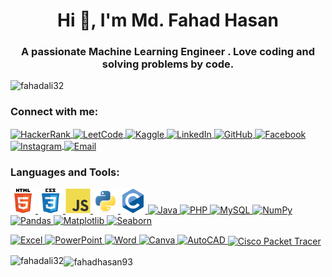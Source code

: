 <h1 align="center">Hi 👋, I'm Md. Fahad Hasan</h1>
<h3 align="center">A passionate Machine Learning Engineer . Love coding and solving problems by code.</h3>
<p align="left"> 
  <img src="https://komarev.com/ghpvc/?username=fahadali32&label=Profile%20views&color=0e75b6&style=flat" alt="fahadali32" />
</p>
<h3 align="left">Connect with me:</h3>
<p align="left">
  <a href="https://www.hackerrank.com/profile/mdfahadhasan627" target="_blank">
    <img align="center" src="https://raw.githubusercontent.com/rahuldkjain/github-profile-readme-generator/master/src/images/icons/Social/hackerrank.svg" alt="HackerRank" height="30" width="40" />
</a>
  <a href="https://leetcode.com/u/mdfahadhasan/" target="_blank">
    <img align="center" src="https://upload.wikimedia.org/wikipedia/commons/1/19/LeetCode_logo_black.png" alt="LeetCode" height="30" width="40" />
</a>
  <a href="https://www.kaggle.com/fahadhasan93" target="blank">
    <img align="center" src="https://raw.githubusercontent.com/rahuldkjain/github-profile-readme-generator/master/src/images/icons/Social/Kaggle.svg" alt="Kaggle" height="30" width="40" />
  </a>
  <a href="https://www.linkedin.com/in/md-fahad-hasan-61720a350?lipi=urn%3Ali%3Apage%3Ad_flagship3_profile_view_base_contact_details%3BBNSwDClGSsOX6MKcPDho2w%3D%3D" target="blank">
    <img align="center" src="https://raw.githubusercontent.com/rahuldkjain/github-profile-readme-generator/master/src/images/icons/Social/linked-in-alt.svg" alt="LinkedIn" height="30" width="40" />
  </a>
  <a href="https://github.com/fahadhasan93" target="blank">
    <img align="center" src="https://raw.githubusercontent.com/rahuldkjain/github-profile-readme-generator/master/src/images/icons/Social/github.svg" alt="GitHub" height="30" width="40" />
  </a>
  <a href="https://www.facebook.com/profile.php?id=100027571990918" target="blank">
    <img align="center" src="https://raw.githubusercontent.com/rahuldkjain/github-profile-readme-generator/master/src/images/icons/Social/facebook.svg" alt="Facebook" height="30" width="40" />
  </a>
  <a href="https://www.instagram.com/fahad_hasan_mithu/target="blank">
    <img align="center" src="https://raw.githubusercontent.com/rahuldkjain/github-profile-readme-generator/master/src/images/icons/Social/instagram.svg" alt="Instagram" height="30" width="40" />
  </a>
  <a href="https://mail.google.com/mail/?view=cm&to=mdfahadhasan627@gmail.com" target="_blank">
   <img align="center" src="https://cdn.simpleicons.org/gmail" alt="Email" height="30" width="40" />
 </a>
</p>


<h3 align="left">Languages and Tools:</h3>
<p align="left">
  <!-- Programming Languages -->
  <a href="https://www.w3.org/html/" target="_blank"> 
    <img src="https://raw.githubusercontent.com/devicons/devicon/master/icons/html5/html5-original-wordmark.svg" alt="HTML5" width="40" height="40"/> 
  </a> 
  <a href="https://www.w3schools.com/css/" target="_blank"> 
    <img src="https://raw.githubusercontent.com/devicons/devicon/master/icons/css3/css3-original-wordmark.svg" alt="CSS3" width="40" height="40"/> 
  </a>
  <a href="https://developer.mozilla.org/en-US/docs/Web/JavaScript" target="_blank"> 
    <img src="https://raw.githubusercontent.com/devicons/devicon/master/icons/javascript/javascript-original.svg" alt="JavaScript" width="40" height="40"/> 
  </a>
  <a href="https://www.python.org" target="_blank"> 
    <img src="https://raw.githubusercontent.com/devicons/devicon/master/icons/python/python-original.svg" alt="Python" width="40" height="40"/> 
  </a>
  <a href="https://www.w3schools.com/c/" target="_blank"> 
    <img src="https://raw.githubusercontent.com/devicons/devicon/master/icons/c/c-original.svg" alt="C" width="40" height="40"/> 
  </a> 
 <a href="https://www.java.com/" target="_blank">
  <img src="https://cdn.jsdelivr.net/gh/devicons/devicon/icons/java/java-original.svg" alt="Java" width="40" height="40"/>
</a>

<a href="https://www.php.net/" target="_blank">
  <img src="https://cdn.jsdelivr.net/gh/devicons/devicon/icons/php/php-original.svg" alt="PHP" width="40" height="40"/>
</a>

<a href="https://www.mysql.com/" target="_blank">
  <img src="https://cdn.jsdelivr.net/gh/devicons/devicon/icons/mysql/mysql-original.svg" alt="MySQL" width="40" height="40"/>
</a>
  <a href="https://numpy.org/" target="_blank">
  <img src="https://cdn.jsdelivr.net/gh/devicons/devicon/icons/numpy/numpy-original.svg" alt="NumPy" width="40" height="40"/>
</a>

<a href="https://pandas.pydata.org/" target="_blank">
  <img src="https://cdn.jsdelivr.net/gh/devicons/devicon/icons/pandas/pandas-original.svg" alt="Pandas" width="40" height="40"/>
</a>

<a href="https://matplotlib.org/" target="_blank">
  <img src="https://cdn.jsdelivr.net/gh/devicons/devicon/icons/matplotlib/matplotlib-original.svg" alt="Matplotlib" width="40" height="40"/>
</a>

 <a href="https://seaborn.pydata.org/" target="_blank">
  <img src="https://raw.githubusercontent.com/seaborn/seaborn/master/doc/_static/logo-mark-lightbg.svg" alt="Seaborn" width="40" height="40"/>
 </a>
</p>

<p align="left">
  <!-- Tools -->
  <a href="https://www.microsoft.com/en-us/microsoft-365/excel" target="_blank"> 
    <img src="https://img.icons8.com/color/48/000000/microsoft-excel-2019.png" alt="Excel" width="40" height="40"/> 
  </a>
  <a href="https://www.microsoft.com/en-us/microsoft-365/powerpoint" target="_blank"> 
    <img src="https://img.icons8.com/color/48/000000/microsoft-powerpoint-2019.png" alt="PowerPoint" width="40" height="40"/> 
  </a>
  <a href="https://www.microsoft.com/en-us/microsoft-365/word" target="_blank"> 
    <img src="https://img.icons8.com/color/48/000000/microsoft-word-2019.png" alt="Word" width="40" height="40"/> 
  </a>
 <a href="https://www.canva.com/your-username" target="blank">
  <img src="https://img.icons8.com/color/48/000000/canva.png" alt="Canva" height="40" width="40" />
</a>
  <a href="https://www.autodesk.com/products/autocad/overview" target="_blank"> 
    <img src="https://img.icons8.com/color/48/000000/autocad.png" alt="AutoCAD" width="40" height="40"/> 
  </a>
<a href="https://www.netacad.com/courses/packet-tracer" target="_blank">
    <img align="center" src="https://img.icons8.com/?size=100&id=XEnbmdky0kzu&format=png&color=000000" alt="Cisco Packet Tracer" height="40" width="40" />
</a>

</p>



<p align="left">
  <img align="left" src="https://github-readme-stats.vercel.app/api/top-langs?username=fahadali32&show_icons=true&locale=en&layout=compact" alt="fahadali32" />
</p>


<p align="left">
  <img align="center" src="https://github-readme-stats.vercel.app/api?username=fahadhasan93&show_icons=true&locale=en" alt="fahadhasan93" />
</p>



